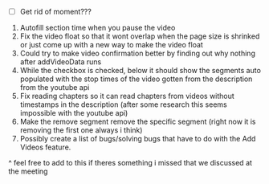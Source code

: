 
- [ ] Get rid of moment???


1. Autofill section time when you pause the video
2. Fix the video float so that it wont overlap when the page size is shrinked or just come up with a new way to make the video float
3. Could try to make video confirmation better by finding out why nothing after addVideoData runs
4. While the checkbox is checked, below it should show the segments auto populated with the stop times of the video gotten from the description from the youtube api
5. Fix reading chapters so it can read chapters from videos without timestamps in the description (after some research this seems impossible with the youtube api)
6. Make the remove segment remove the specific segment (right now it is removing the first one always i think)
7. Possibly create a list of bugs/solving bugs that have to do with the Add Videos feature.


^ feel free to add to this if theres something i missed that we discussed at the meeting